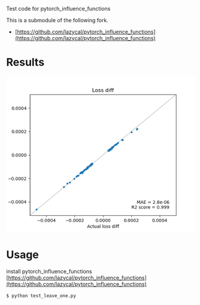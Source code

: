 Test code for pytorch_influence_functions

This is a submodule of the following fork.
 * [https://github.com/lazycal/pytorch_influence_functions](https://github.com/lazycal/pytorch_influence_functions)

# Results
![result_image](result.png)

# Usage
install pytorch_influence_functions
[https://github.com/lazycal/pytorch_influence_functions](https://github.com/lazycal/pytorch_influence_functions)

```bash
$ python test_leave_one.py
```
